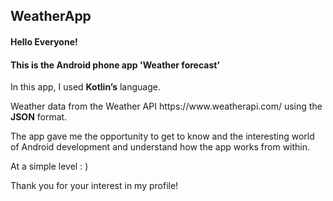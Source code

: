 ## WeatherApp
#### Hello Everyone! 
#### This is the Android phone app 'Weather forecast'
<p> In this app, I used <b>Kotlin’s</b> language.</p>
 Weather data from the Weather API https://www.weatherapi.com/ using the <b>JSON</b> format.
<p>The app gave me the opportunity to get to know and the interesting world of Android development and understand how the app works from within.</p>
<p> At a simple level : )</p>
Thank you for your interest in my profile!
